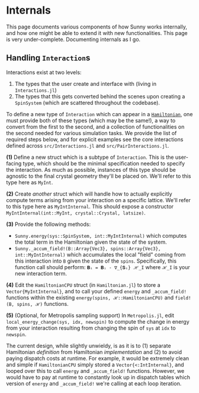 # Internals

This page documents various components of how Sunny works internally, and how one
might be able to extend it with new functionalities. This page is very under-complete.
Documenting internals as I go.

## Handling `Interaction`s

Interactions exist at two levels:

1. The types that the user create and interface with (living in `Interactions.jl`)
2. The types that this gets converted behind the scenes upon creating a `SpinSystem`
    (which are scattered throughout the codebase).

To define a new type of `Interaction` which can appear in a [`Hamiltonian`](@ref),
one must provide both of these types (which may be the same!), a way to convert from
the first to the second, and a collection of functionalities on the second
needed for various simulation tasks. We provide the list of required steps below, and for
explicit examples see the core interactions defined across `src/Interactions.jl`
and `src/PairInteractions.jl`.

**(1)** Define a new struct which is a subtype of `Interaction`. This is the user-facing
         type, which should be the minimal specification needed to specify the
         interaction. As much as possible, instances of this type should be agnostic to
         the final crystal geometry they'll be placed on. We'll refer to this type
         here as `MyInt`.

**(2)** Create _another_ struct which will handle how to actually explicitly compute
         terms arising from your interaction on a specific lattice. We'll refer to this
         type here as `MyIntInternal`. This should expose a constructor
         `MyIntInternal(int::MyInt, crystal::Crystal, latsize)`.

**(3)** Provide the following methods:

- `Sunny.energy(sys::SpinSystem, int::MyIntInternal)` which computes the total term in the
     Hamiltonian given the state of the system.
- `Sunny._accum_field!(B::Array{Vec3}, spins::Array{Vec3}, int::MyIntInternal)` which
    accumulates the local "field" coming from this interaction into `B` given the state
    of the `spins`. Specifically, this function call should perform:
        ``𝐁ᵢ = 𝐁ᵢ - ∇_{𝐒ᵢ} ℋ_I``
    where ``ℋ_I`` is your new interaction term.


**(4)** Edit the `HamiltonianCPU` struct (in `Hamiltonian.jl`) to store a `Vector{MyIntInternal}`,
    and to call your defined `energy` and `_accum_field!` functions within
    the existing `energy(spins, ℋ::HamiltonianCPU)` and `field!(B, spins, ℋ)` functions.

**(5)** (Optional, for Metropolis sampling support) In `Metropolis.jl`,
edit `local_energy_change(sys, idx, newspin)` to compute the change in energy from your
interaction resulting from changing the spin of `sys` at `idx` to `newspin`.

The current design, while slightly unwieldy, is as it is to (1) separate Hamiltonian *definition*
from Hamiltonian *implementation* and (2) to avoid paying dispatch costs at
runtime. For example, it would be extremely clean and simple if `HamiltonianCPU` simply stored
a `Vector{<:IntInternal}`, and looped over this to call `energy` and `_accum_field!` functions.
However, we would have to pay at runtime to constantly look up in dispatch tables which version
of `energy` and `_accum_field!` we're calling at each loop iteration.
